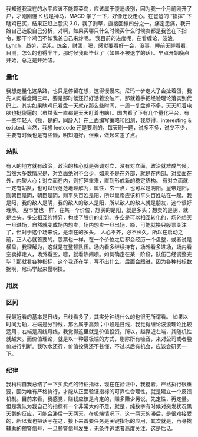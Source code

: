 我知道我现在的水平应该不能算菜鸟，应该属于傻逼级别，因为我一个月前刚开了户，才刚刚懂 K 线是神马，MACD 学了一下，好像还没走心。在爸爸的 “指挥” 下瞎鸡巴买，结果正赶上股灾 3.0，我了割草，直接回撤四分之一。痛定思痛，我开始自己选股自己分析，对啊，如果买哪只什么时候买什么时候卖都是我爸在下指令，那干个鸡巴不如我爸自己来炒呢。
我目前的进度呢，在看缠论，波浪，Lynch，趋势，混沌，炼金，财团，嗯，感觉要看好一会，没事，睡前无聊看看，目测，怎么的也得半年，那时候我都毕业了（如果不被退学的话）。早点开始晚点开始，总之是开始咯。

### 量化

我想走量化这条路，也只是停留在想，这得慢慢来，尼玛一步走大了会扯着蛋，我先人肉看盘两三年，要是那时候还好好活着没破产，那就着手把经验理论落实到代码上。其实如果瞎鸡巴看盘一天就花那么些时间，一周一复盘差不多，天天盯着电脑也挺傻逼的（虽然我一直都是天天盯着电脑）。国内看了下有几个量化平台，有一些年轻人（额，是的，同龄人）在上面编写策略和回测，我觉得，interesting & exicted. 当然，我想 leetcode 还是要刷的，每天刷一题，说多不多，说少不少，主要有时候也是有些懒，明知道好，但素，做起来差了点。

### 站队

有人的地方就有政治，政治的核心就是强调对立，没有对立面，政治就难成气候。当然大多数情况是，对立面绝对不会少，如果不是在外部，就是在内部。对立面在外，内聚人心；对立面在内，则打碎重来，直到形成新的稳定结构。
有对立面就一定有站队，也可以很范范地理解为，属性，玄一点，也可以是阴阳。皇帝是阳，则朝臣是阴，朝臣是阴，则平头百姓是阳，所以皇帝应该和平头百姓站在一起。我是阳，我的敌人是阴，我的敌人的敌人是阳，所以敌人的敌人就是朋友，这个很好理解。
股市里也一样，在某一个价位，想买的是阳，就是多头；想卖的是阴，就是空头。多空相互的博弈，构成了股价的走势。多空是可以相互转化的，场外想买一旦进场，自然就变成场内想卖，场内想卖一旦出场，额，可能就换只股票关注了，但对于这个场来说，是潜在的多头。
人心不齐，必不长久。所以在启动之前，正人心就首要的。股票也一样，在一个价位之后都会经历一个盘整，或者说是横盘，我理解为，这就是在整顿队伍。场内看多继续持有，场外看多进场，场内看空卖掉走人，场外看空，嗯，就看热闹呗。如何确定在某一阶段，队伍已经调整完毕？那就看各种指标，这个我还在学，写不出什么，后面会跟进，因为各种指标数据啊，尼玛学起来慢啊操。

### 用反

### 区间

我最近看的基本是日线，日线看多了，其实分钟线什么的也很无所谓看。
如果以时间为轴，左端是分钟线，那么属于高频；中段是日线，我觉得缠论波浪理论比较适用；右端是周线月线，我觉得这里就是价值投资。所以，越靠近左端，其随机性就越大。而价值理论，就是以一种最极端的方式，剔除所有噪音，来对公司或者股价进行判断。我吹水还行，价值投资还不甚懂，不过以后有机会，应该会研究一下。

### 纪律

我稍稍自我总结了一下买卖点的特征指标，现在在验证中，我搅着，严格执行很重要，因为唯有严格执行，才能从正面验证指标的可靠性合理性，就是建立一个反馈机制。目前来看，我感觉，赚钱应该是肯定的，赚多賺少另说，先定性，再定量。
但是我认为我自己的指标有一个非常大的不足，就是，纯数字有时候对突发状况黑天鹅的反应，可能会滞后一天两天，在极端情况下，这一两天的滞后，是很难接受的，所以我也把话写在这，接下来首要任务是关键指标的应用，其次就是，再寻找辅助的预警信号，一旦预警信号发生，无条件逃或者高度关注，这是后话。

